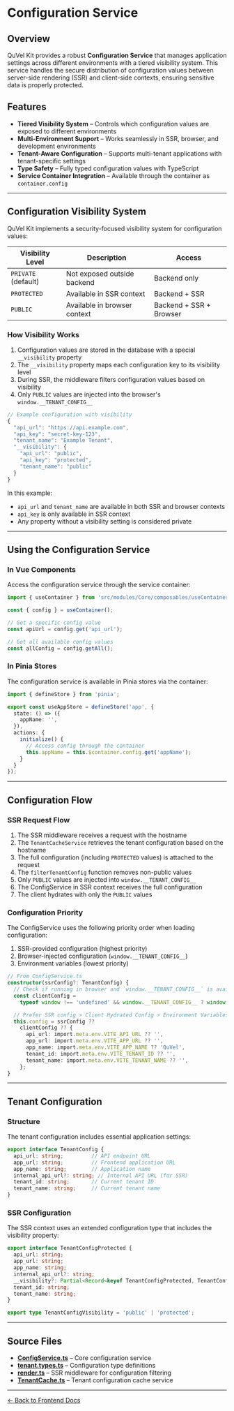 # Configuration Service

## Overview

QuVel Kit provides a robust **Configuration Service** that manages application settings across different environments with a tiered visibility system. This service handles the secure distribution of configuration values between server-side rendering (SSR) and client-side contexts, ensuring sensitive data is properly protected.

## Features

- **Tiered Visibility System** – Controls which configuration values are exposed to different environments
- **Multi-Environment Support** – Works seamlessly in SSR, browser, and development environments
- **Tenant-Aware Configuration** – Supports multi-tenant applications with tenant-specific settings
- **Type Safety** – Fully typed configuration values with TypeScript
- **Service Container Integration** – Available through the container as `container.config`

---

## Configuration Visibility System

QuVel Kit implements a security-focused visibility system for configuration values:

| Visibility Level | Description | Access |
|------------------|-------------|--------|
| `PRIVATE` (default) | Not exposed outside backend | Backend only |
| `PROTECTED` | Available in SSR context | Backend + SSR |
| `PUBLIC` | Available in browser context | Backend + SSR + Browser |

### How Visibility Works

1. Configuration values are stored in the database with a special `__visibility` property
2. The `__visibility` property maps each configuration key to its visibility level
3. During SSR, the middleware filters configuration values based on visibility
4. Only `PUBLIC` values are injected into the browser's `window.__TENANT_CONFIG__`

```ts
// Example configuration with visibility
{
  "api_url": "https://api.example.com",
  "api_key": "secret-key-123",
  "tenant_name": "Example Tenant",
  "__visibility": {
    "api_url": "public",
    "api_key": "protected",
    "tenant_name": "public"
  }
}
```

In this example:

- `api_url` and `tenant_name` are available in both SSR and browser contexts
- `api_key` is only available in SSR context
- Any property without a visibility setting is considered private

---

## Using the Configuration Service

### In Vue Components

Access the configuration service through the service container:

```ts
import { useContainer } from 'src/modules/Core/composables/useContainer';

const { config } = useContainer();

// Get a specific config value
const apiUrl = config.get('api_url');

// Get all available config values
const allConfig = config.getAll();
```

### In Pinia Stores

The configuration service is available in Pinia stores via the container:

```ts
import { defineStore } from 'pinia';

export const useAppStore = defineStore('app', {
  state: () => ({
    appName: '',
  }),
  actions: {
    initialize() {
      // Access config through the container
      this.appName = this.$container.config.get('appName');
    }
  }
});
```

---

## Configuration Flow

### SSR Request Flow

1. The SSR middleware receives a request with the hostname
2. The `TenantCacheService` retrieves the tenant configuration based on the hostname
3. The full configuration (including `PROTECTED` values) is attached to the request
4. The `filterTenantConfig` function removes non-public values
5. Only `PUBLIC` values are injected into `window.__TENANT_CONFIG__`
6. The ConfigService in SSR context receives the full configuration
7. The client hydrates with only the `PUBLIC` values

### Configuration Priority

The ConfigService uses the following priority order when loading configuration:

1. SSR-provided configuration (highest priority)
2. Browser-injected configuration (`window.__TENANT_CONFIG__`)
3. Environment variables (lowest priority)

```ts
// From ConfigService.ts
constructor(ssrConfig?: TenantConfig) {
  // Check if running in browser and `window.__TENANT_CONFIG__` is available
  const clientConfig =
    typeof window !== 'undefined' && window.__TENANT_CONFIG__ ? window.__TENANT_CONFIG__ : null;

  // Prefer SSR config > Client Hydrated Config > Environment Variables
  this.config = ssrConfig ??
    clientConfig ?? {
      api_url: import.meta.env.VITE_API_URL ?? '',
      app_url: import.meta.env.VITE_APP_URL ?? '',
      app_name: import.meta.env.VITE_APP_NAME ?? 'QuVel',
      tenant_id: import.meta.env.VITE_TENANT_ID ?? '',
      tenant_name: import.meta.env.VITE_TENANT_NAME ?? '',
    };
}
```

---

## Tenant Configuration

### Structure

The tenant configuration includes essential application settings:

```ts
export interface TenantConfig {
  api_url: string;         // API endpoint URL
  app_url: string;         // Frontend application URL
  app_name: string;        // Application name
  internal_api_url?: string; // Internal API URL (for SSR)
  tenant_id: string;       // Current tenant ID
  tenant_name: string;     // Current tenant name
}
```

### SSR Configuration

The SSR context uses an extended configuration type that includes the visibility property:

```ts
export interface TenantConfigProtected {
  api_url: string;
  app_url: string;
  app_name: string;
  internal_api_url?: string;
  __visibility?: Partial<Record<keyof TenantConfigProtected, TenantConfigVisibility>>;
  tenant_id: string;
  tenant_name: string;
}

export type TenantConfigVisibility = 'public' | 'protected';
```

---

## Source Files

- **[ConfigService.ts](../../frontend/src/modules/Core/services/ConfigService.ts)** – Core configuration service
- **[tenant.types.ts](../../frontend/src/modules/Core/types/tenant.types.ts)** – Configuration type definitions
- **[render.ts](../../frontend/src-ssr/middlewares/render.ts)** – SSR middleware for configuration filtering
- **[TenantCache.ts](../../frontend/src-ssr/services/TenantCache.ts)** – Tenant configuration cache service

---

[← Back to Frontend Docs](./README.md)
